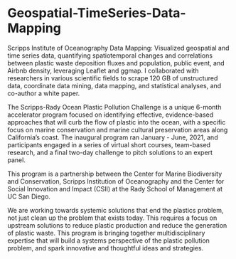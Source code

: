 # Geospatial-TimeSeries-Data-Mapping
Scripps Institute of Oceanography Data Mapping: Visualized geospatial and time series data, quantifying spatiotemporal changes and correlations between plastic waste deposition fluxes and population, public event, and Airbnb density, leveraging Leaflet and ggmap. I collaborated with researchers in various scientific fields to scrape 120 GB of unstructured data, coordinate data mining, data mapping, and statistical analyses, and co-author a white paper.

The Scripps-Rady Ocean Plastic Pollution Challenge is a unique 6-month accelerator program focused on identifying effective, evidence-based approaches that will curb the flow of plastic into the ocean, with a specific focus on marine conservation and marine cultural preservation areas along California’s coast. The inaugural program ran January - June, 2021, and participants engaged in a series of virtual short courses, team-based research, and a final two-day challenge to pitch solutions to an expert panel.

This program is a partnership between the Center for Marine Biodiversity and Conservation, Scripps Institution of Oceanography and the Center for Social Innovation and Impact (CSII) at the Rady School of Management at UC San Diego.

We are working towards systemic solutions that end the plastics problem, not just clean up the problem that exists today. This requires a focus on upstream solutions to reduce plastic production and reduce the generation of plastic waste. This program is bringing together multidisciplinary expertise that will build a systems perspective of the plastic pollution problem, and spark innovative and thoughtful ideas and strategies.

